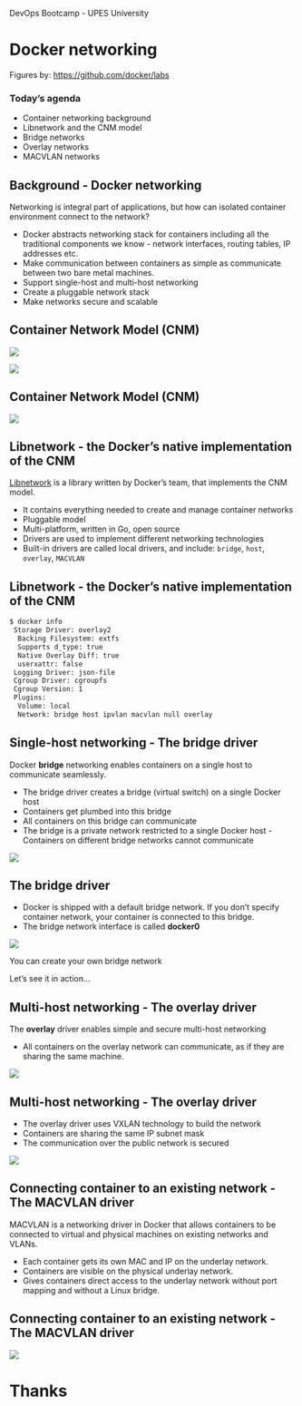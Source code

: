 [comment]: # (mdslides presentation.md --include media)

[comment]: # (THEME = white)
[comment]: # (CODE_THEME = base16/zenburn)
[comment]: # (The list of themes is at https://revealjs.com/themes/)
[comment]: # (The list of code themes is at https://highlightjs.org/)

[comment]: # (controls: true)
[comment]: # (keyboard: true)
[comment]: # (markdown: { smartypants: true })
[comment]: # (hash: false)
[comment]: # (respondToHashChanges: false)
[comment]: # (width: 1500)
[comment]: # (height: 1000)


DevOps Bootcamp - UPES University

# Docker networking


Figures by: https://github.com/docker/labs


[comment]: # (!!!)

### Today’s agenda

- Container networking background
- Libnetwork and the CNM model
- Bridge networks
- Overlay networks
- MACVLAN networks

[comment]: # (!!!)

## Background - Docker networking

Networking is integral part of applications, but how can isolated container environment connect to the network?



- Docker abstracts networking stack for containers including all the traditional components we know - network interfaces, routing tables, IP addresses etc.
- Make communication between containers as simple as communicate between two bare metal machines.
- Support single-host and multi-host networking
- Create a pluggable network stack
- Make networks secure and scalable

[comment]: # (!!!)

## Container Network Model (CNM)

![](media/cnm2.png)

![](media/cnm.png)

[comment]: # (!!! data-auto-animate)

## Container Network Model (CNM)

![](media/cnm3.png)

[comment]: # (!!! data-auto-animate)

## Libnetwork - the Docker’s native implementation of the CNM

[Libnetwork](https://github.com/moby/libnetwork) is a library written by Docker’s team, that implements the CNM model.

- It contains everything needed to create and manage container networks
- Pluggable model
- Multi-platform, written in Go, open source
- Drivers are used to implement different networking technologies
- Built-in drivers are called local drivers, and include: `bridge`, `host`, `overlay`, `MACVLAN`



[comment]: # (!!! data-auto-animate)

## Libnetwork - the Docker’s native implementation of the CNM

```bash [1|10|12]
$ docker info
 Storage Driver: overlay2
  Backing Filesystem: extfs
  Supports d_type: true
  Native Overlay Diff: true
  userxattr: false
 Logging Driver: json-file
 Cgroup Driver: cgroupfs
 Cgroup Version: 1
 Plugins:
  Volume: local
  Network: bridge host ipvlan macvlan null overlay
```

[comment]: # (!!!)

## Single-host networking - The bridge driver

Docker **bridge** networking enables containers on a single host to communicate seamlessly.

- The bridge driver creates a bridge (virtual switch) on a single Docker host
- Containers get plumbed into this bridge
- All containers on this bridge can communicate
- The bridge is a private network restricted to a single Docker host - Containers on different bridge networks cannot communicate

![](media/dockerbridge.png)

[comment]: # (!!!)

## The bridge driver

- Docker is shipped with a default bridge network. If you don’t specify container network, your container is connected to this bridge.
- The bridge network interface is called **docker0**

![](media/dockerbridge2.png)


[comment]: # (!!!)

You can create your own bridge network

Let’s see it in action...

[comment]: # (!!!)

## Multi-host networking - The overlay driver

The **overlay** driver enables simple and secure multi-host networking

- All containers on the overlay network can communicate, as if they are sharing the same machine.

![](media/overlay.png)

[comment]: # (!!! data-auto-animate)

## Multi-host networking - The overlay driver


- The overlay driver uses VXLAN technology to build the network
- Containers are sharing the same IP subnet mask
- The communication over the public network is secured

![](media/overlay2.png)

[comment]: # (!!! data-auto-animate)


## Connecting container to an existing network - The MACVLAN driver

MACVLAN is a networking driver in Docker that allows containers to be connected to virtual and physical machines on existing networks and VLANs.

- Each container gets its own MAC and IP on the underlay network.
- Containers are visible on the physical underlay network.
- Gives containers direct access to the underlay network without port mapping and without a Linux bridge.

[comment]: # (!!! data-auto-animate)


## Connecting container to an existing network - The MACVLAN driver

![](media/macvlan.png)

[comment]: # (!!! data-auto-animate)


# Thanks

[comment]: # (!!! data-background-color="aquamarine")

